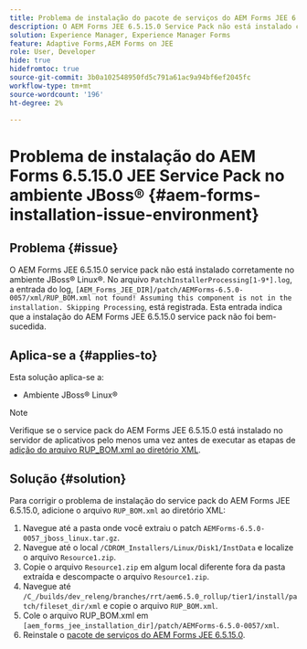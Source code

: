 ```yaml
---
title: Problema de instalação do pacote de serviços do AEM Forms JEE 6.5.15.0 no ambiente JBoss® Linux®
description: O AEM Forms JEE 6.5.15.0 Service Pack não está instalado corretamente no ambiente JBoss® Linux®, as alterações de patch não são aplicadas ao servidor de aplicativos. Adicione o arquivo "RUP_BOM.xml" ao diretório XML.
solution: Experience Manager, Experience Manager Forms
feature: Adaptive Forms,AEM Forms on JEE
role: User, Developer
hide: true
hidefromtoc: true
source-git-commit: 3b0a102548950fd5c791a61ac9a94bf6ef2045fc
workflow-type: tm+mt
source-wordcount: '196'
ht-degree: 2%

---
```


# Problema de instalação do AEM Forms 6.5.15.0 JEE Service Pack no ambiente JBoss® {#aem-forms-installation-issue-environment}

## Problema {#issue}

O AEM Forms JEE 6.5.15.0 service pack não está instalado corretamente no ambiente JBoss® Linux®. No arquivo `PatchInstallerProcessing[1-9*].log`, a entrada do log, `[AEM_Forms_JEE_DIR]/patch/AEMForms-6.5.0-0057/xml/RUP_BOM.xml not found! Assuming this component is not in the installation. Skipping Processing`, está registrada. Esta entrada indica que a instalação do AEM Forms JEE 6.5.15.0 service pack não foi bem-sucedida.

## Aplica-se a {#applies-to}

Esta solução aplica-se a:
* Ambiente JBoss® Linux®

>[!NOTE]
>
> Verifique se o service pack do AEM Forms JEE 6.5.15.0 está instalado no servidor de aplicativos pelo menos uma vez antes de executar as etapas de [adição do arquivo RUP_BOM.xml ao diretório XML](#solution-solution).

## Solução {#solution}

Para corrigir o problema de instalação do service pack do AEM Forms JEE 6.5.15.0, adicione o arquivo `RUP_BOM.xml` ao diretório XML:
1. Navegue até a pasta onde você extraiu o patch `AEMForms-6.5.0-0057_jboss_linux.tar.gz`.
1. Navegue até o local `/CDROM_Installers/Linux/Disk1/InstData` e localize o arquivo `Resource1.zip`.
1. Copie o arquivo `Resource1.zip` em algum local diferente fora da pasta extraída e descompacte o arquivo `Resource1.zip`.
1. Navegue até `/C_/builds/dev_releng/branches/rrt/aem6.5.0_rollup/tier1/install/patch/fileset_dir/xml` e copie o arquivo `RUP_BOM.xml`.
1. Cole o arquivo RUP_BOM.xml em `[aem_forms_jee_installation_dir]/patch/AEMForms-6.5.0-0057/xml`.
1. Reinstale o [pacote de serviços do AEM Forms JEE 6.5.15.0](https://experienceleague.adobe.com/docs/experience-manager-release-information/aem-release-updates/forms-updates/aem-forms-releases.html).
